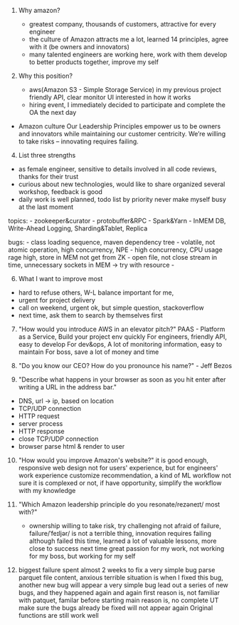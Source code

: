 1. Why amazon?
    * greatest company, thousands of customers, attractive for every engineer
    * the culture of Amazon attracts me a lot, learned 14 principles, agree with it
      (be owners and innovators)
    * many talented engineers are working here, work with them
      develop to better products together, improve my self

2. Why this position?
    * aws(Amazon S3 - Simple Storage Service) in my previous project
      friendly API, clear monitor UI
      interested in how it works
    * hiring event, I immediately decided to participate and complete the OA the next day

* Amazon culture
Our Leadership Principles empower us to
be owners and innovators
while maintaining our customer centricity.
We’re willing to take risks – innovating requires failing.


4. List three strengths
  - as female engineer, sensitive to details
    involved in all code reviews, thanks for their trust
  - curious about new technologies, would like to share
    organized several workshop, feedback is good
  - daily work is well planned, todo list by priority
    never make myself busy at the last moment


topics:
    - zookeeper&curator
    - protobuffer&RPC
    - Spark&Yarn
    - InMEM DB, Write-Ahead Logging, Sharding&Tablet, Replica

bugs:
    - class loading sequence, maven dependency tree
    - volatile, not atomic operation, high concurrency, NPE
    - high concurrency, CPU usage rage high, store in MEM not get from ZK
    - open file, not close stream in time, unnecessary sockets in MEM -> try with resource
    -

6. What I want to improve most
  - hard to refuse others, W-L balance important for me,
  - urgent for project delivery
  - call on weekend, urgent ok, but simple question, stackoverflow
  - next time, ask them to search by themselves first

7. "How would you introduce AWS in an elevator pitch?"
    PAAS - Platform as a Service, Build your project env quickly
    For engineers, friendly API, easy to develop
    For dev&ops, A lot of monitoring information, easy to maintain
    For boss, save a lot of money and time

8. "Do you know our CEO? How do you pronounce his name?"  - Jeff Bezos
9. "Describe what happens in your browser as soon as you hit enter after writing a URL in the address bar."
  - DNS, url -> ip, based on location
  - TCP/UDP connection
  - HTTP request
  - server process
  - HTTP response
  - close TCP/UDP connection
  - browser parse html & render to user

10. "How would you improve Amazon's website?"
    it is good enough, responsive web design
    not for users' experience, but for engineers' work experience
    customize recommendation, a kind of ML workflow
    not sure it is complexed or not, if have opportunity, simplify the workflow with my knowledge

11. "Which Amazon leadership principle do you resonate/rezəneɪt/ most with?"
    - ownership
    willing to take risk, try challenging
    not afraid of failure, failure/ˈfeɪljər/ is not a terrible thing, innovation requires failing
    although failed this time, learned a lot of valuable lessons, more close to success next time
    great passion for my work, not working for my boss, but working for my self

12. biggest failure
    spent almost 2 weeks to fix a very simple bug
    parse parquet file content, anxious
    terrible situation is when I fixed this bug, another new bug will appear
    a very simple bug lead out a series of new bugs, and they happened again and again
    first reason is, not familiar with patquet, familar before starting
    main reason is, no complete UT
    make sure the bugs already be fixed will not appear again
    Original functions are still work well

